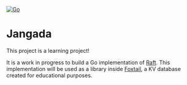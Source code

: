 [![Go](https://github.com/laurocaetano/jangada/actions/workflows/go.yml/badge.svg?branch=main)](https://github.com/laurocaetano/jangada/actions/workflows/go.yml)

# Jangada

This project is a learning project!

It is a work in progress to build a Go implementation of [Raft](https://raft.github.io/raft.pdf). This implementation will
be used as a library inside [Foxtail](https://github.com/laurocaetano/foxtail), a KV database
created for educational purposes. 
